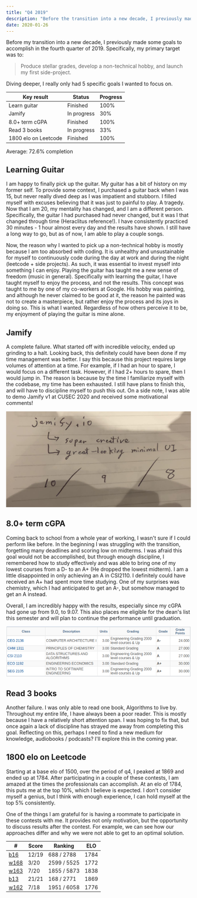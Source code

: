 ```yaml
---
title: "Q4 2019"
description: "Before the transition into a new decade, I previously made some goals to accomplish in the fourth quarter of 2019."
date: 2020-01-26
---
```


Before my transition into a new decade, I previously made some goals to accomplish in the fourth quarter of 2019. Specifically, my primary target was to:

 > Produce stellar grades, develop a non-technical hobby, and launch my first side-project.

Diving deeper, I really only had 5 specific goals I wanted to focus on.

|Key result|Status|Progress|
|-|-|-|
|Learn guitar|Finished|100%|
|Jamify|In progress|30%|
|8.0+ term cGPA|Finished|100%|
|Read 3 books|In progress|33%|
|1800 elo on Leetcode|Finished|100%|

Average: 72.6% completion

## Learning Guitar

I am happy to finally pick up the guitar. My guitar has a bit of history on my former self. To provide some context, I purchased a guitar back when I was 15, but never really dived deep as I was impatient and stubborn. I filled myself with excuses believing that it was just to painful to play. A tragedy. Now that I am 20, my mentality has changed, and I am a different person. Specifically, the guitar I had purchased had never changed, but it was I that changed through time (Heraclitus reference!). I have consistently practiced 30 minutes - 1 hour almost every day and the results have shown. I still have a long way to go, but as of now, I am able to play a couple songs.

Now, the reason why I wanted to pick up a non-technical hobby is mostly because I am too absorbed with coding. It is unhealthy and unsustainable for myself to continuously code during the day at work and during the night (leetcode + side projects). As such, it was essential to invest myself into something I can enjoy. Playing the guitar has taught me a new sense of freedom (music in general). Specifically with learning the guitar, I have taught myself to enjoy the process, and not the results. This concept was taught to me by one of my co-workers at Google. His hobby was painting, and although he never claimed to be good at it, the reason he painted was not to create a masterpiece, but rather enjoy the process and its joys in doing so. This is what I wanted. Regardless of how others perceive it to be, my enjoyment of playing the guitar is mine alone.

## Jamify

A complete failure. What started off with incredible velocity, ended up grinding to a halt. Looking back, this definitely could have been done if my time management was better. I say this because this project requires large volumes of attention at a time. For example, if I had an hour to spare, I would focus on a different task. However, if I had 2+ hours to spare, then I would jump in. The reason is because by the time I familiarize myself with the codebase, my time has been exhausted. I still have plans to finish this, and will have to discipline myself to push this out. On a side note, I was able to demo Jamify v1 at CUSEC 2020 and received some motivational comments!

![jamify-comments](../../src/assets/posts/jamify-judge.png)

## 8.0+ term cGPA

Coming back to school from a whole year of working, I wasn't sure if I could perform like before. In the beginning I was struggling with the transition, forgetting many deadlines and scoring low on midterms. I was afraid this goal would not be accomplished, but through enough discipline, I remembered how to study effectively and was able to bring one of my lowest courses from a D- to an A+ (He dropped the lowest midterm). I am a little disappointed in only achieving an A in CSI2110. I definitely could have received an A+ had spent more time studying. One of my surprises was chemistry, which I had anticipated to get an A-, but somehow managed to get an A instead.

Overall, I am incredibly happy with the results, especially since my cGPA had gone up from 9.0, to 9.07. This also places me eligible for the dean's list this semester and will plan to continue the performance until graduation.

![cgpa](../../src/assets/posts/gpa-fall-2019.png)

## Read 3 books

Another failure. I was only able to read one book, Algorithms to live by. Throughout my entire life, I have always been a poor reader. This is mostly because I have a relatively short attention span. I was hoping to fix that, but once again a lack of discipline has strayed me away from completing this goal. Reflecting on this, perhaps I need to find a new medium for knowledge, audiobooks / podcasts? I'll explore this in the coming year.

## 1800 elo on Leetcode

Starting at a base elo of 1500, over the period of q4, I peaked at 1869 and ended up at 1784. After participating in a couple of these contests, I am amazed at the times the professionals can accomplish. At an elo of 1784, this puts me at the top 10%, which I believe is expected. I don't consider myself a genius, but I think with enough experience, I can hold myself at the top 5% consistently.

One of the things I am grateful for is having a roommate to participate in these contests with me. It provides not only motivation, but the opportunity to discuss results after the contest. For example, we can see how our approaches differ and why we were not able to get to an optimal solution.

| # | Score | Ranking | ELO |
| -------------------------------------------------------- | ----- | ----------- | ---- |
| [b16](https://leetcode.com/contest/biweekly-contest-16)  | 12/19 | 688 / 2788  | 1784 |
| [w168](https://leetcode.com/contest/weekly-contest-168)  | 3/20  | 2599 / 5525 | 1772 |
| [w163](https://leetcode.com/contest/weekly-contest-163)  | 7/20  | 1855 / 5873 | 1838 |
| [b13](https://leetcode.com/contest/biweekly-contest-13)  | 21/21 | 168 / 2771  | 1869 |
| [w162](https://leetcode.com/contest/weekly-contest-162)  | 7/18  | 1951 / 6058 | 1776 |
